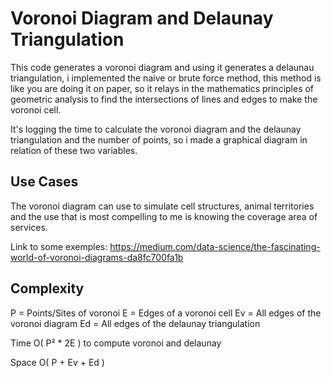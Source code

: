 # Voronoi Diagram and Delaunay Triangulation

This code generates a voronoi diagram and using it generates a delaunau triangulation, i implemented the naive or brute force method, this method is like you are doing it on paper, so it relays in the mathematics principles of geometric analysis to find the intersections of lines and edges to make the voronoi cell.

It's logging the time to calculate the voronoi diagram and the delaunay triangulation and the number of points, so i made a graphical diagram in relation of these two variables.

## Use Cases 

The voronoi diagram can use to simulate cell structures, animal territories and the use that is most compelling to me is knowing the coverage area of services.

Link to some exemples: https://medium.com/data-science/the-fascinating-world-of-voronoi-diagrams-da8fc700fa1b

## Complexity

P = Points/Sites of voronoi
E = Edges of a voronoi cell
Ev = All edges of the voronoi diagram
Ed = All edges of the delaunay triangulation 

Time O( P² * 2E ) to compute voronoi and delaunay

Space O( P + Ev + Ed )
